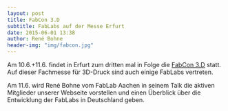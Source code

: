 ```yaml
---
layout: post
title: FabCon 3.D
subtitle: FabLabs auf der Messe Erfurt
date: 2015-06-01 13:38
author: René Bohne
header-img: "img/fabcon.jpg"
---
```

Am 10.6.+11.6. findet in Erfurt zum dritten mal in Folge die [FabCon 3.D](http://www.fabcon-germany.com/) statt. Auf dieser Fachmesse für 3D-Druck sind auch einige FabLabs vertreten.

Am 11.6. wird René Bohne vom FabLab Aachen in seinem Talk die aktiven Mitglieder unserer Webseite vorstellen und einen Überblick über die Entwicklung der FabLabs in Deutschland geben.
